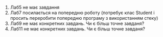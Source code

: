 1. Лаб5 не має завдання
2. Лаб7 посилається на попередню роботу (потребує клас Student і просить переробити попередню програму з використанням стеку)
3. Лаб9 не має конкретних завдань. Чи є більш точне завданя?
4. Лаб11 не має конкретних завдань. Чи є більш точне завданя?
